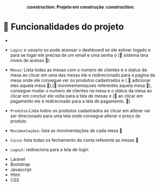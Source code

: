 <h4 align="center"> 
    :construction:  Projeto em construção  :construction:
</h4>

# :hammer: Funcionalidades do projeto
-
- `Login`: o usuario so pode acessar o dashboard se ele estiver logado e para se logar ele precisa de um email e uma senha o (:construction: sistema tera niveis de acesso :construction:)

- `Mesas`: Lista todas as mesas com o numero de clientes e o status da mesa ao clicar em uma das mesas ele e redirecionado para a pagina da mesa onde ele consegue ver os produtos cadastrados e ( :construction: adicionar eles aquela mesa :construction:),(:construction: movimementaçoes referentes aquela mesa :construction:), consegue mudar o numero de clientes na mesa e o status da mesa ao clicar em concluir ele volta para a tela de mesas e (:construction: ao clicar em pagamento ele e redirecinado para a tela de pagamento. :construction:)

- `Produtos`:Lista todos os produtos cadastrados ao clicar em alterar vai ser direcionado para uma tela onde consegue alterar o preço do produto

- `Movimentações`: lista as movimentações de cada mesa :construction:

- `Caixa`: lista todas os fechamento de conta referente as mesas :construction:

- `Logout`: redireciona para a tela de login


* Laravel
* Bootstrap
* Javascript
* Html
* CSS



